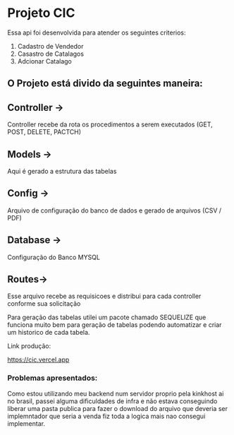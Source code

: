 # Projeto CIC

Essa api foi desenvolvida para atender os seguintes criterios:

1) Cadastro de Vendedor
2) Casastro de Catalagos
3) Adcionar Catalago

## O Projeto está divido da seguintes maneira:

  ## Controller ->
  Controller recebe da rota os procedimentos a serem executados (GET, POST, DELETE, PACTCH)

  ## Models ->
  Aqui é gerado a estrutura das tabelas

  ## Config ->
  Arquivo de configuração do banco de dados e gerado de arquivos (CSV / PDF)

  ## Database ->
  Configuração do Banco MYSQL

  ## Routes->
  Esse arquivo recebe as requisicoes e distribui para cada controller conforme sua solicitação

Para geração das tabelas utilei um pacote chamado SEQUELIZE que funciona muito bem
para geração de tabelas podendo automatizar  e criar um historico de cada tabela.

Link produção:

https://cic.vercel.app


### Problemas apresentados:
Como estou utilizando meu backend num servidor proprio pela kinkhost ai no brasil, passei alguma dificuldades de infra e não estava
conseguindo liberar uma pasta publica para fazer o download do arquivo que deveria
ser implemntador que seria a venda fiz toda a logica mais nao consegui implementar.
